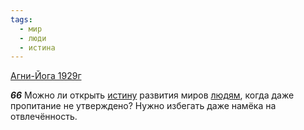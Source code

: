 ```yaml
---
tags:
  - мир
  - люди
  - истина
---
```


[Агни-Йога 1929г](/agni/1929)

___66___
Можно ли открыть [истину](/tag/#истина) развития миров [людям](/tag/#люди), когда даже пропитание не утверждено? Нужно избегать даже намёка на отвлечённость.